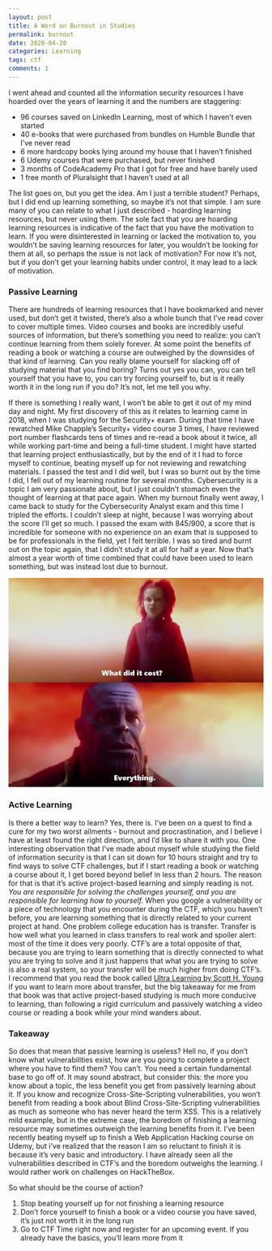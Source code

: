 ```yaml
---
layout: post
title: A Word on Burnout in Studies
permalink: burnout
date: 2020-04-20
categories: Learning
tags: ctf
comments: 1
--- 
```


I went ahead and counted all the information security resources I have hoarded over the years of learning it and the numbers are staggering:
<ul>
<li>96 courses saved on LinkedIn Learning, most of which I haven’t even started</li>
<li>40 e-books that were purchased from bundles on Humble Bundle that I’ve never read</li>
<li>6 more hardcopy books lying around my house that I haven’t finished</li>
<li>6 Udemy courses that were purchased, but never finished</li>
<li>3 months of CodeAcademy Pro that I got for free and have barely used</li>
<li>1 free month of Pluralsight that I haven’t used at all</li>
</ul>

The list goes on, but you get the idea. Am I just a terrible student? Perhaps, but I did end up learning something, so maybe it’s not that simple. I am sure many of you can relate to what I just described - hoarding learning resources, but never using them. The sole fact that you are hoarding learning resources is indicative of the fact that you have the motivation to learn. If you were disinterested in learning or lacked the motivation to, you wouldn’t be saving learning resources for later, you wouldn’t be looking for them at all, so perhaps the issue is not lack of motivation? For now it’s not, but if you don’t get your learning habits under control, it may lead to a lack of motivation. 

<h3>Passive Learning</h3>
There are hundreds of learning resources that I have bookmarked and never used, but don’t get it twisted, there’s also a whole bunch that I've read cover to cover multiple times. Video courses and books are incredibly useful sources of information, but there’s something you need to realize: you can’t continue learning from them solely forever. At some point the benefits of reading a book or watching a course are outweighed by the downsides of that kind of learning. Can you really blame yourself for slacking off of studying material that you find boring? Turns out yes you can, you can tell yourself that you have to, you can try forcing yourself to, but is it really worth it in the long run if you do? It’s not, let me tell you why.

If there is something I really want, I won’t be able to get it out of my mind day and night. My first discovery of this as it relates to learning came in 2018, when I was studying for the Security+ exam. During that time I have rewatched Mike Chapple’s Security+ video course 3 times, I have reviewed port number flashcards tens of times and re-read a book about it twice, all while working part-time and being a full-time student. I might have started that learning project enthusiastically, but by the end of it I had to force myself to continue, beating myself up for not reviewing and rewatching materials. I passed the test and I did well, but I was so burnt out by the time I did, I fell out of my learning routine for several months. Cybersecurity is a topic I am very passionate about, but I just couldn’t stomach even the thought of learning at that pace again. When my burnout finally went away, I came back to study for the Cybersecurity Analyst exam and this time I tripled the efforts. I couldn’t sleep at night, because I was worrying about the score I’ll get so much. I passed the exam with 845/900, a score that is incredible for someone with no experience on an exam that is supposed to be for professionals in the field, yet I felt terrible. I was so tired and burnt out on the topic again, that I didn’t study it at all for half a year. Now that’s almost a year worth of time combined that could have been used to learn something, but was instead lost due to burnout. 

<img src="images/burnout/thanos.jpg">

<h3>Active Learning</h3>

Is there a better way to learn? Yes, there is. I’ve been on a quest to find a cure for my two worst ailments - burnout and procrastination, and I believe I have at least found the right direction, and I’d like to share it with you. One interesting observation that I’ve made about myself while studying the field of information security is that I can sit down for 10 hours straight and try to find ways to solve CTF challenges, but if I start reading a book or watching a course about it, I get bored beyond belief in less than 2 hours. The reason for that is that it’s active project-based learning and simply reading is not. _You are responsible for solving the challenges yourself, and you are responsible for learning how to yourself._ When you google a vulnerability or a piece of technology that you encounter during the CTF, which you haven’t before, you are learning something that is directly related to your current project at hand. One problem college education has is transfer. Transfer is how well what you learned in class transfers to real work and spoiler alert: most of the time it does very poorly. CTF’s are a total opposite of that, because you are trying to learn something that is directly connected to what you are trying to solve and it just happens that what you are trying to solve is also a real system, so your transfer will be much higher from doing CTF’s. I recommend that you read the book called <a href="https://www.amazon.com/Ultralearning-Master-Outsmart-Competition-Accelerate/dp/006285268X">Ultra Learning by Scott H. Young</a> if you want to learn more about transfer, but the big takeaway for me from that book was that active project-based studying is much more conducive to learning, than following a rigid curriculum and passively watching a video course or reading a book while your mind wanders about.

<h3>Takeaway</h3>
So does that mean that passive learning is useless? Hell no, if you don’t know what vulnerabilities exist, how are you going to complete a project where you have to find them? You can’t. You need a certain fundamental base to go off of. It may sound abstract, but consider this: the more you know about a topic, the less benefit you get from passively learning about it. If you know and recognize Cross-Site-Scripting vulnerabilities, you won’t benefit from reading a book about Blind Cross-Site-Scripting vulnerabilities as much as someone who has never heard the term XSS. This is a relatively mild example, but in the extreme case, the boredom of finishing a learning resource may sometimes outweigh the learning benefits from it. I’ve been recently beating myself up to finish a Web Application Hacking course on Udemy, but i’ve realized that the reason I am so reluctant to finish it is because it’s very basic and introductory. I have already seen all the vulnerabilities described in CTF’s and the boredom outweighs the learning. I would rather work on challenges on HackTheBox. 

So what should be the course of action?
<ol>
<li>Stop beating yourself up for not finishing a learning resource</li>
<li>Don’t force yourself to finish a book or a video course you have saved, it’s just not worth it in the long run</li>
<li>Go to CTF Time right now and register for an upcoming event. If you already have the basics, you’ll learn more from it</li>
</ol>
